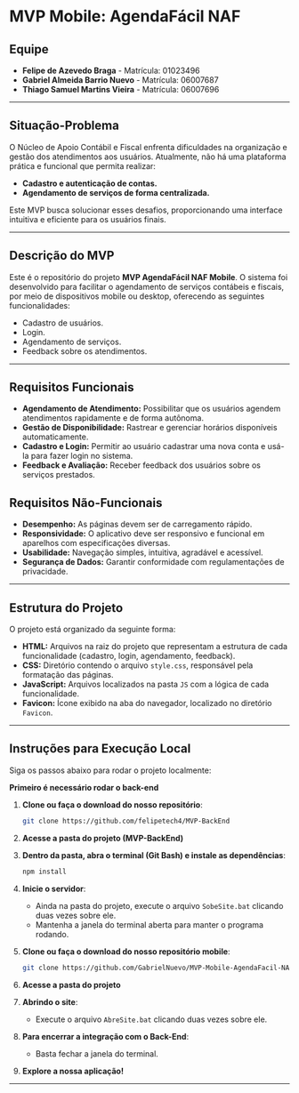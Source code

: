 # MVP Mobile: AgendaFácil NAF

## Equipe

- **Felipe de Azevedo Braga** - Matrícula: 01023496
- **Gabriel Almeida Barrio Nuevo** - Matrícula: 06007687
- **Thiago Samuel Martins Vieira** - Matrícula: 06007696

---

## Situação-Problema

O Núcleo de Apoio Contábil e Fiscal enfrenta dificuldades na organização e gestão dos atendimentos aos usuários. Atualmente, não há uma plataforma prática e funcional que permita realizar:

- **Cadastro e autenticação de contas.**
- **Agendamento de serviços de forma centralizada.**

Este MVP busca solucionar esses desafios, proporcionando uma interface intuitiva e eficiente para os usuários finais.

---

## Descrição do MVP

Este é o repositório do projeto **MVP AgendaFácil NAF Mobile**. O sistema foi desenvolvido para facilitar o agendamento de serviços contábeis e fiscais, por meio de dispositivos mobile ou desktop, oferecendo as seguintes funcionalidades:

- Cadastro de usuários.
- Login.
- Agendamento de serviços.
- Feedback sobre os atendimentos.

---

## Requisitos Funcionais

- **Agendamento de Atendimento:** Possibilitar que os usuários agendem atendimentos rapidamente e de forma autônoma.
- **Gestão de Disponibilidade:** Rastrear e gerenciar horários disponíveis automaticamente.
- **Cadastro e Login:** Permitir ao usuário cadastrar uma nova conta e usá-la para fazer login no sistema.
- **Feedback e Avaliação:** Receber feedback dos usuários sobre os serviços prestados.

## Requisitos Não-Funcionais

- **Desempenho:** As páginas devem ser de carregamento rápido.
- **Responsividade:** O aplicativo deve ser responsivo e funcional em aparelhos com especificações diversas.
- **Usabilidade:** Navegação simples, intuitiva, agradável e acessível.
- **Segurança de Dados:** Garantir conformidade com regulamentações de privacidade.

---

## Estrutura do Projeto

O projeto está organizado da seguinte forma:

- **HTML:** Arquivos na raiz do projeto que representam a estrutura de cada funcionalidade (cadastro, login, agendamento, feedback).
- **CSS:** Diretório contendo o arquivo `style.css`, responsável pela formatação das páginas.
- **JavaScript:** Arquivos localizados na pasta `JS` com a lógica de cada funcionalidade.
- **Favicon:** Ícone exibido na aba do navegador, localizado no diretório `Favicon`.

---

## Instruções para Execução Local

Siga os passos abaixo para rodar o projeto localmente:

**Primeiro é necessário rodar o back-end**

1. **Clone ou faça o download do nosso repositório**:
   ```bash
   git clone https://github.com/felipetech4/MVP-BackEnd
   ```
2. **Acesse a pasta do projeto (MVP-BackEnd)**
3. **Dentro da pasta, abra o terminal (Git Bash) e instale as dependências**:
   ```bash
   npm install
   ```
4. **Inicie o servidor**:
   - Ainda na pasta do projeto, execute o arquivo `SobeSite.bat` clicando duas vezes sobre ele.
   - Mantenha a janela do terminal aberta para manter o programa rodando.

5. **Clone ou faça o download do nosso repositório mobile**:
   ```bash
   git clone https://github.com/GabrielNuevo/MVP-Mobile-AgendaFacil-NAF
   ```
6. **Acesse a pasta do projeto**
7. **Abrindo o site**:
   - Execute o arquivo `AbreSite.bat` clicando duas vezes sobre ele.

8. **Para encerrar a integração com o Back-End**:
   - Basta fechar a janela do terminal.

9. **Explore a nossa aplicação!**
---